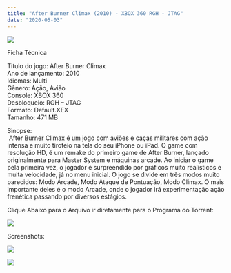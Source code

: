 ```yaml
---
title: "After Burner Climax (2010) - XBOX 360 RGH - JTAG"
date: "2020-05-03"
---
```


[![](https://2.bp.blogspot.com/-kxo4-MkQHSg/XqsGnoLWl9I/AAAAAAAAF0g/dfUVFKuEbGkPrWyDf6jKM86qLXGAga5IQCLcBGAsYHQ/s320/after-burner-climax-360-219x300.jpg)](https://2.bp.blogspot.com/-kxo4-MkQHSg/XqsGnoLWl9I/AAAAAAAAF0g/dfUVFKuEbGkPrWyDf6jKM86qLXGAga5IQCLcBGAsYHQ/s1600/after-burner-climax-360-219x300.jpg)

Ficha Técnica

Titulo do jogo: After Burner Climax   
Ano de lançamento: 2010  
Idiomas: Multi  
Gênero: Ação, Avião  
Console: XBOX 360  
Desbloqueio: RGH – JTAG  
Formato: Default.XEX  
Tamanho: 471 MB

  
Sinopse:  
 After Burner Climax é um jogo com aviões e caças militares com ação intensa e muito tiroteio na tela do seu iPhone ou iPad. O game com resolução HD, é um remake do primeiro game de After Burner, lançado originalmente para Master System e máquinas arcade. Ao iniciar o game pela primeira vez, o jogador é surpreendido por gráficos muito realísticos e muita velocidade, já no menu inicial. O jogo se divide em três modos muito parecidos: Modo Arcade, Modo Ataque de Pontuação, Modo Climax. O mais importante deles é o modo Arcade, onde o jogador irá experimentação ação frenética passando por diversos estágios.

Clique Abaixo para o Arquivo ir diretamente para o Programa do Torrent:

[![](https://1.bp.blogspot.com/-ZiyKr4TPKHg/XqoHsQG1YpI/AAAAAAAAFU0/2TSF5tAU16YCRCDeI6UL7VZxWtpmWQ_cQCPcBGAYYCw/s1600/MAGNET-LINK-300x77.png)](https://zee.gl/Rblo)

Screenshots:

[![](https://1.bp.blogspot.com/-DGObclX1v3Y/XqsIVuSTIUI/AAAAAAAAF0w/UFR7juZIqmUEknU1md9kHGchY3x8SFCXgCLcBGAsYHQ/s1600/SEGA-Removes-19-Android-iOS-Games-from-Google-Play-App-Store-481564-2-300x169.jpg)](https://1.bp.blogspot.com/-DGObclX1v3Y/XqsIVuSTIUI/AAAAAAAAF0w/UFR7juZIqmUEknU1md9kHGchY3x8SFCXgCLcBGAsYHQ/s1600/SEGA-Removes-19-Android-iOS-Games-from-Google-Play-App-Store-481564-2-300x169.jpg)

[![](https://1.bp.blogspot.com/-MgCJuifqYtg/XqsIUlAco6I/AAAAAAAAF0s/8N4ufCO--CovjZT93aQ_t_IqiFXhWuL2gCLcBGAsYHQ/s1600/after_burner_climax_1-300x169.jpg)](https://1.bp.blogspot.com/-MgCJuifqYtg/XqsIUlAco6I/AAAAAAAAF0s/8N4ufCO--CovjZT93aQ_t_IqiFXhWuL2gCLcBGAsYHQ/s1600/after_burner_climax_1-300x169.jpg)
